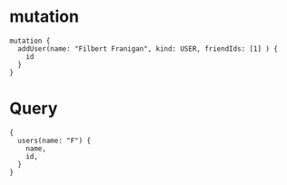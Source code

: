# mutation
```
mutation {
  addUser(name: "Filbert Franigan", kind: USER, friendIds: [1] ) {
    id
  } 
}
```

# Query
```
{
  users(name: "F") {
    name,
    id,
  }
}
```
